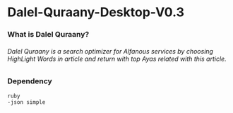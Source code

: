 Dalel-Quraany-Desktop-V0.3
==========================


<h3>What is Dalel Quraany?</h3>
   <h6> Dalel Quraany is a search optimizer for Alfanous services by choosing HighLight Words in article
    and return with top Ayas related with this article.</h6>
<h3>Dependency</h3>



```
ruby
-json simple

```

